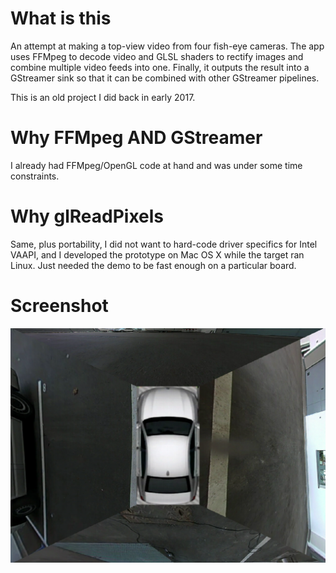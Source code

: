 # What is this

An attempt at making a top-view video from four fish-eye cameras.
The app uses FFMpeg to decode video and GLSL shaders to rectify images and combine multiple video feeds into one.
Finally, it outputs the result into a GStreamer sink so that it can be
combined with other GStreamer pipelines.

This is an old project I did back in early 2017.

# Why FFMpeg AND GStreamer
I already had FFMpeg/OpenGL code at hand and was under some time constraints.

# Why glReadPixels
Same, plus portability, I did not want to hard-code driver specifics
for Intel VAAPI, and I developed the prototype on Mac OS X while the target
	ran Linux.
Just needed the demo to be fast enough on a particular board.

# Screenshot
![Top View](./topview_fisheye.png)

